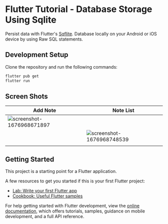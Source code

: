 # Flutter Tutorial - Database Storage Using Sqlite

Persist data with Flutter's [Sqflite](https://pub.dev/packages/sqflite). Database locally on your Android or iOS device by using Raw SQL statements.

## Development Setup

Clone the repository and run the following commands:

```sh
flutter pub get
flutter run
```

## Screen Shots

|   Add Note     |        Note List              |
|----------------|-------------------------------|
|   ![screenshot-1676968671897](https://user-images.githubusercontent.com/14290499/220293753-9def7529-4545-4a47-8db5-4108f81b4714.png)
             |     ![screenshot-1676968748539](https://user-images.githubusercontent.com/14290499/220293788-f3c31e7b-3f3c-4738-ab36-7a4b800649f1.png)
                          |




## Getting Started

This project is a starting point for a Flutter application.

A few resources to get you started if this is your first Flutter project:

- [Lab: Write your first Flutter app](https://docs.flutter.dev/get-started/codelab)
- [Cookbook: Useful Flutter samples](https://docs.flutter.dev/cookbook)

For help getting started with Flutter development, view the
[online documentation](https://docs.flutter.dev/), which offers tutorials,
samples, guidance on mobile development, and a full API reference.
